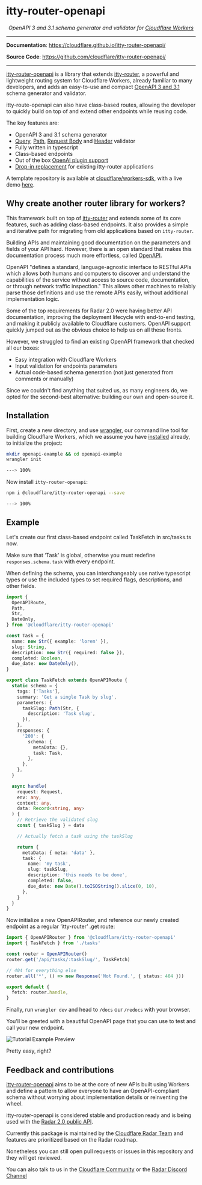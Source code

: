 # itty-router-openapi

<p align="center">
    <em>OpenAPI 3 and 3.1 schema generator and validator for <a href="https://developers.cloudflare.com/workers/" target="_blank">Cloudflare Workers</a></em>
</p>

---

**Documentation**: <a href="https://cloudflare.github.io/itty-router-openapi/">https://cloudflare.github.io/itty-router-openapi/</a>

**Source Code**: <a href="https://github.com/cloudflare/itty-router-openapi/">https://github.com/cloudflare/itty-router-openapi/</a>

---

[itty-router-openapi](https://github.com/cloudflare/itty-router-openapi) is a library that
extends [itty-router](https://github.com/kwhitley/itty-router), a powerful and lightweight routing system for Cloudflare
Workers, already familiar to many developers, and adds an easy-to-use and
compact [OpenAPI 3 and 3.1](https://swagger.io/specification/) schema generator and
validator.

itty-route-openapi can also have class-based routes, allowing the developer to quickly build on top of and extend other
endpoints while reusing code.

The key features are:

- OpenAPI 3 and 3.1 schema generator
- [Query](https://cloudflare.github.io/itty-router-openapi/user-guide/query-parameters/),
  [Path](https://cloudflare.github.io/itty-router-openapi/user-guide/path-parameters/),
  [Request Body](https://cloudflare.github.io/itty-router-openapi/user-guide/request-body/) and
  [Header](https://cloudflare.github.io/itty-router-openapi/user-guide/header-parameters/) validator
- Fully written in typescript
- Class-based endpoints
- Out of the box [OpenAI plugin support](https://cloudflare.github.io/itty-router-openapi/advanced-user-guide/openai-plugin/)
- [Drop-in replacement](https://cloudflare.github.io/itty-router-openapi/migrating-from-itty-router/) for existing itty-router applications

A template repository is available
at [cloudflare/workers-sdk](https://github.com/cloudflare/workers-sdk/tree/main/templates/worker-openapi),
with a live demo [here](https://worker-openapi-example.radar.cloudflare.com/docs).

## Why create another router library for workers?

This framework built on top of [itty-router](https://github.com/kwhitley/itty-router) and extends some of its
core features, such as adding class-based endpoints. It also provides a simple and iterative path for migrating from old
applications based on `itty-router`.

Building APIs and maintaining good documentation on the parameters and fields of your API hard. However, there is an
open standard that makes this documentation process much more effortless, called [OpenAPI](https://www.openapis.org/).

OpenAPI "defines a standard, language-agnostic interface to RESTful APIs which allows both humans and computers to
discover and understand the capabilities of the service without access to source code, documentation, or through network
traffic inspection." This allows other machines to reliably parse those definitions and use the remote APIs easily,
without additional implementation logic.

Some of the top requirements for Radar 2.0 were having better API documentation, improving the deployment lifecycle with
end-to-end testing, and making it publicly available to Cloudflare customers. OpenAPI support quickly jumped out as the
obvious choice to help us on all these fronts.

However, we struggled to find an existing OpenAPI framework that checked all our boxes:

- Easy integration with Cloudflare Workers
- Input validation for endpoints parameters
- Actual code-based schema generation (not just generated from comments or manually)

Since we couldn't find anything that suited us, as many engineers do, we opted for the second-best alternative: building
our own and open-source it.

## Installation

First, create a new directory, and use [wrangler](https://github.com/cloudflare/wrangler2), our command line tool for
building Cloudflare Workers, which we assume
you have [installed](https://github.com/cloudflare/wrangler2#installation) already, to initialize the project:

<!-- termynal -->

```bash
mkdir openapi-example && cd openapi-example
wrangler init

---> 100%
```

Now install `itty-router-openapi`:

<!-- termynal -->

```bash
npm i @cloudflare/itty-router-openapi --save

---> 100%
```

## Example

Let's create our first class-based endpoint called TaskFetch in src/tasks.ts now.

Make sure that ‘Task' is global, otherwise you must redefine `responses.schema.task` with every endpoint.

When defining the schema, you can interchangeably use native typescript types or use the included types to set required
flags, descriptions, and other fields.

```ts
import {
  OpenAPIRoute,
  Path,
  Str,
  DateOnly,
} from '@cloudflare/itty-router-openapi'

const Task = {
  name: new Str({ example: 'lorem' }),
  slug: String,
  description: new Str({ required: false }),
  completed: Boolean,
  due_date: new DateOnly(),
}

export class TaskFetch extends OpenAPIRoute {
  static schema = {
    tags: ['Tasks'],
    summary: 'Get a single Task by slug',
    parameters: {
      taskSlug: Path(Str, {
        description: 'Task slug',
      }),
    },
    responses: {
      '200': {
        schema: {
          metaData: {},
          task: Task,
        },
      },
    },
  }

  async handle(
    request: Request,
    env: any,
    context: any,
    data: Record<string, any>
  ) {
    // Retrieve the validated slug
    const { taskSlug } = data

    // Actually fetch a task using the taskSlug

    return {
      metaData: { meta: 'data' },
      task: {
        name: 'my task',
        slug: taskSlug,
        description: 'this needs to be done',
        completed: false,
        due_date: new Date().toISOString().slice(0, 10),
      },
    }
  }
}
```

Now initialize a new OpenAPIRouter, and reference our newly created endpoint as a regular ‘itty-router’ .get route:

```ts
import { OpenAPIRouter } from '@cloudflare/itty-router-openapi'
import { TaskFetch } from './tasks'

const router = OpenAPIRouter()
router.get('/api/tasks/:taskSlug/', TaskFetch)

// 404 for everything else
router.all('*', () => new Response('Not Found.', { status: 404 }))

export default {
  fetch: router.handle,
}
```

Finally, run `wrangler dev` and head to `/docs` our `/redocs` with your browser.

You'll be greeted with a beautiful OpenAPI page that you can use to test and call your new endpoint.

![Tutorial Example Preview](https://raw.githubusercontent.com/cloudflare/itty-router-openapi/main/docs/images/tutorial-example.png)

Pretty easy, right?

## Feedback and contributions

[itty-router-openapi](https://github.com/cloudflare/itty-router-openapi) aims to be at the core of new APIs built using
Workers and define a pattern to allow everyone to
have an OpenAPI-compliant schema without worrying about implementation details or reinventing the wheel.

itty-router-openapi is considered stable and production ready and is being used with
the [Radar 2.0 public API](https://developers.cloudflare.com/radar/).

Currently this package is maintained by the [Cloudflare Radar Team](https://radar.cloudflare.com/) and features are
prioritized based on the Radar roadmap.

Nonetheless you can still open pull requests or issues in this repository and they will get reviewed.

You can also talk to us in the [Cloudflare Community](https://community.cloudflare.com/) or
the [Radar Discord Channel](https://discord.com/channels/595317990191398933/1035553707116478495)
